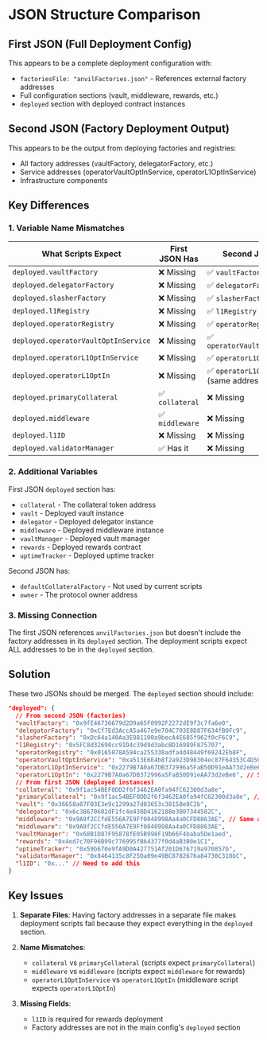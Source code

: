 # JSON Structure Comparison

## First JSON (Full Deployment Config)

This appears to be a complete deployment configuration with:
- `factoriesFile: "anvilFactories.json"` - References external factory addresses
- Full configuration sections (vault, middleware, rewards, etc.)
- `deployed` section with deployed contract instances

## Second JSON (Factory Deployment Output)

This appears to be the output from deploying factories and registries:
- All factory addresses (vaultFactory, delegatorFactory, etc.)
- Service addresses (operatorVaultOptInService, operatorL1OptInService)
- Infrastructure components

## Key Differences

### 1. Variable Name Mismatches

| What Scripts Expect                  | First JSON Has  | Second JSON Has                            |
| ------------------------------------ | --------------- | ------------------------------------------ |
| `deployed.vaultFactory`              | ❌ Missing      | ✅ `vaultFactory`                          |
| `deployed.delegatorFactory`          | ❌ Missing      | ✅ `delegatorFactory`                      |
| `deployed.slasherFactory`            | ❌ Missing      | ✅ `slasherFactory`                        |
| `deployed.l1Registry`                | ❌ Missing      | ✅ `l1Registry`                            |
| `deployed.operatorRegistry`          | ❌ Missing      | ✅ `operatorRegistry`                      |
| `deployed.operatorVaultOptInService` | ❌ Missing      | ✅ `operatorVaultOptInService`             |
| `deployed.operatorL1OptInService`    | ❌ Missing      | ✅ `operatorL1OptInService`                |
| `deployed.operatorL1OptIn`           | ❌ Missing      | ✅ `operatorL1OptInService` (same address) |
| `deployed.primaryCollateral`         | ✅ `collateral` | ❌ Missing                                 |
| `deployed.middleware`                | ✅ `middleware` | ❌ Missing                                 |
| `deployed.l1ID`                      | ❌ Missing      | ❌ Missing                                 |
| `deployed.validatorManager`          | ✅ Has it       | ❌ Missing                                 |

### 2. Additional Variables

First JSON `deployed` section has:
- `collateral` - The collateral token address
- `vault` - Deployed vault instance
- `delegator` - Deployed delegator instance
- `middleware` - Deployed middleware instance
- `vaultManager` - Deployed vault manager
- `rewards` - Deployed rewards contract
- `uptimeTracker` - Deployed uptime tracker

Second JSON has:
- `defaultCollateralFactory` - Not used by current scripts
- `owner` - The protocol owner address

### 3. Missing Connection

The first JSON references `anvilFactories.json` but doesn't include the factory addresses in its `deployed` section. The deployment scripts expect ALL addresses to be in the `deployed` section.

## Solution

These two JSONs should be merged. The `deployed` section should include:

```json
"deployed": {
  // From second JSON (factories)
  "vaultFactory": "0x9fE46736679d2D9a65F0992F2272dE9f3c7fa6e0",
  "delegatorFactory": "0xCf7Ed3AccA5a467e9e704C703E8D87F634fB0Fc9",
  "slasherFactory": "0xDc64a140Aa3E981100a9becA4E685f962f0cF6C9",
  "l1Registry": "0x5FC8d32690cc91D4c39d9d3abcBD16989F875707",
  "operatorRegistry": "0x0165878A594ca255338adfa4d48449f69242Eb8F",
  "operatorVaultOptInService": "0xa513E6E4b8f2a923D98304ec87F64353C4D5C853",
  "operatorL1OptInService": "0x2279B7A0a67DB372996a5FaB50D91eAA73d2eBe6",
  "operatorL1OptIn": "0x2279B7A0a67DB372996a5FaB50D91eAA73d2eBe6", // Same as above
  // From first JSON (deployed instances)
  "collateral": "0x9f1ac54BEF0DD2f6f3462EA0fa94fC62300d3a8e",
  "primaryCollateral": "0x9f1ac54BEF0DD2f6f3462EA0fa94fC62300d3a8e", // Same as collateral
  "vault": "0x36658a07F03E3e9c1299a27d83653c38158e8C2b",
  "delegator": "0x6c38670602dF1fc4e438D4162188e3007344582C",
  "middleware": "0x9A9f2CCfdE556A7E9Ff0848998Aa4a0CFD8863AE", // Same as middleware
  "middleware": "0x9A9f2CCfdE556A7E9Ff0848998Aa4a0CFD8863AE",
  "vaultManager": "0x68B1D87F95878fE05B998F19b66F4baba5De1aed",
  "rewards": "0x4ed7c70F96B99c776995fB64377f0d4aB3B0e1C1",
  "uptimeTracker": "0x59b670e9fA9D0A427751Af201D676719a970857b",
  "validatorManager": "0x8464135c8F25Da09e49BC8782676a84730C318bC",
  "l1ID": "0x..." // Need to add this
}
```

## Key Issues

1. **Separate Files**: Having factory addresses in a separate file makes deployment scripts fail because they expect everything in the `deployed` section.

2. **Name Mismatches**:
   - `collateral` vs `primaryCollateral` (scripts expect `primaryCollateral`)
   - `middleware` vs `middleware` (scripts expect `middleware` for rewards)
   - `operatorL1OptInService` vs `operatorL1OptIn` (middleware script expects `operatorL1OptIn`)

3. **Missing Fields**:
   - `l1ID` is required for rewards deployment
   - Factory addresses are not in the main config's `deployed` section
